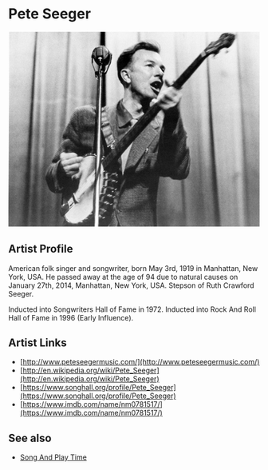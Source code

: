 # Pete Seeger

![](../../assets/artists/Pete_Seeger.png)

## Artist Profile

American folk singer and songwriter, born May 3rd, 1919 in Manhattan, New York, USA. He passed away at the age of 94 due to natural causes on January 27th, 2014, Manhattan, New York, USA. Stepson of Ruth Crawford Seeger.

Inducted into Songwriters Hall of Fame in 1972.
Inducted into Rock And Roll Hall of Fame in 1996 (Early Influence).

## Artist Links

- [http://www.peteseegermusic.com/](http://www.peteseegermusic.com/)
- [http://en.wikipedia.org/wiki/Pete_Seeger](http://en.wikipedia.org/wiki/Pete_Seeger)
- [https://www.songhall.org/profile/Pete_Seeger](https://www.songhall.org/profile/Pete_Seeger)
- [https://www.imdb.com/name/nm0781517/](https://www.imdb.com/name/nm0781517/)


## See also

- [Song And Play Time](Song_And_Play_Time.md)
